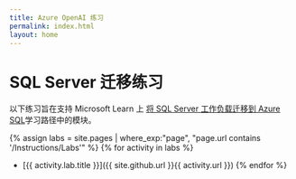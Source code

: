 ```yaml
---
title: Azure OpenAI 练习
permalink: index.html
layout: home
---
```


# SQL Server 迁移练习

以下练习旨在支持 Microsoft Learn 上 [将 SQL Server 工作负载迁移到 Azure SQL](https://learn.microsoft.com/training/paths/migrate-sql-workloads-azure/)学习路径中的模块。

{% assign labs = site.pages | where_exp:"page", "page.url contains '/Instructions/Labs'" %} {% for activity in labs  %}
- [{{ activity.lab.title }}]({{ site.github.url }}{{ activity.url }}) {% endfor %}